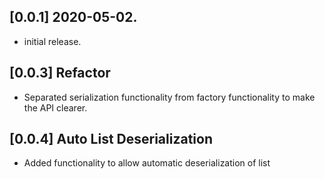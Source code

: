 ## [0.0.1] 2020-05-02.

* initial release.

## [0.0.3] Refactor

* Separated serialization functionality from factory functionality to make the API clearer.

## [0.0.4] Auto List Deserialization

* Added functionality to allow automatic deserialization of list